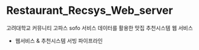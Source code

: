 # Restaurant_Recsys_Web_server

고려대학교 커뮤니티 고파스 sofo 서비스 데이터를 활용한 맛집 추천시스템 웹 서비스  

* 웹서비스 & 추천시스템 서빙 파이프라인  




